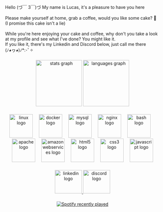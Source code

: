 <p align="left">Hello (づ￣ 3￣)づ My name is Lucas, it's a pleasure to have you here <br><br>Please make yourself at home, grab a coffee, would you like some cake? 🎂 (I promise this cake isn't a lie)<br><br>While you're here enjoying your cake and coffee, why don't you take a look at my profile and see what I've done? You might like it.<br>If you like it, there's my Linkedin and Discord below, just call me there<br> (ﾉ◕ヮ◕)ﾉ*:･ﾟ✧</p>

###

<div align="center">
  <img src="https://github-readme-stats.vercel.app/api?username=Lukas-jos&hide_title=false&hide_rank=false&show_icons=true&include_all_commits=true&count_private=true&disable_animations=false&theme=dracula&locale=en&hide_border=false&order=1" height="150" alt="stats graph"  />
  <img src="https://github-readme-stats.vercel.app/api/top-langs?username=Lukas-jos&locale=en&hide_title=false&layout=compact&card_width=320&langs_count=5&theme=dracula&hide_border=false&order=2" height="150" alt="languages graph"  />
</div>

###

<div align="center">
  <img src="https://cdn.jsdelivr.net/gh/devicons/devicon/icons/linux/linux-original.svg" height="76" alt="linux logo"  />
  <img width="12" />
  <img src="https://cdn.jsdelivr.net/gh/devicons/devicon/icons/docker/docker-original.svg" height="76" alt="docker logo"  />
  <img width="12" />
  <img src="https://cdn.jsdelivr.net/gh/devicons/devicon/icons/mysql/mysql-original.svg" height="76" alt="mysql logo"  />
  <img width="12" />
  <img src="https://cdn.jsdelivr.net/gh/devicons/devicon/icons/nginx/nginx-original.svg" height="76" alt="nginx logo"  />
  <img width="12" />
  <img src="https://cdn.simpleicons.org/gnubash/4EAA25" height="76" alt="bash logo"  />
  <img width="12" />
  <img src="https://cdn.simpleicons.org/apache/D22128" height="76" alt="apache logo"  />
  <img width="12" />
  <img src="https://skillicons.dev/icons?i=aws" height="76" alt="amazonwebservices logo"  />
  <img width="12" />
  <img src="https://cdn.simpleicons.org/html5/E34F26" height="76" alt="html5 logo"  />
  <img width="12" />
  <img src="https://cdn.simpleicons.org/css3/1572B6" height="76" alt="css3 logo"  />
  <img width="12" />
  <img src="https://cdn.simpleicons.org/javascript/F7DF1E" height="76" alt="javascript logo"  />
</div>

###

<div align="center">
  <a href="https://www.linkedin.com/in/lucas-souza-779927135/" target="_blank">
    <img src="https://raw.githubusercontent.com/maurodesouza/profile-readme-generator/master/src/assets/icons/social/linkedin/default.svg" width="88" height="76" alt="linkedin logo"  />
  </a>
  <a href="kuroneko3446" target="_blank">
    <img src="https://raw.githubusercontent.com/maurodesouza/profile-readme-generator/master/src/assets/icons/social/discord/default.svg" width="88" height="76" alt="discord logo"  />
  </a>
</div>

###

###

<div align="center">
  <a href="https://open.spotify.com/user/12162590515">
    <img src="https://spotify-recently-played-readme.vercel.app/api?count=2&unique=false" alt="Spotify recently played"  />
  </a>
</div>

###
